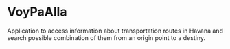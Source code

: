 # VoyPaAlla
Application to access information about transportation routes in Havana and search possible combination of them from an origin point to a destiny.
